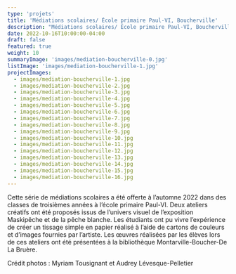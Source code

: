 ```yaml
---
type: 'projets'
title: 'Médiations scolaires/ École primaire Paul-VI, Boucherville'
description: "Médiations scolaires/ École primaire Paul-VI, Boucherville - Septembre 2022"
date: 2022-10-16T10:00:00-04:00
draft: false
featured: true
weight: 10
summaryImage: 'images/mediation-boucherville-0.jpg'
listImage: 'images/mediation-boucherville-1.jpg'
projectImages:
  - images/mediation-boucherville-1.jpg
  - images/mediation-boucherville-2.jpg
  - images/mediation-boucherville-3.jpg
  - images/mediation-boucherville-4.jpg
  - images/mediation-boucherville-5.jpg
  - images/mediation-boucherville-6.jpg
  - images/mediation-boucherville-7.jpg
  - images/mediation-boucherville-8.jpg
  - images/mediation-boucherville-9.jpg
  - images/mediation-boucherville-10.jpg
  - images/mediation-boucherville-11.jpg
  - images/mediation-boucherville-12.jpg
  - images/mediation-boucherville-13.jpg
  - images/mediation-boucherville-14.jpg
  - images/mediation-boucherville-15.jpg
  - images/mediation-boucherville-16.jpg           
---
```


Cette série de médiations scolaires a été offerte à l’automne 2022 dans des classes de troisièmes années à l’école primaire Paul-VI. Deux ateliers créatifs ont été proposés issus de l’univers visuel de l’exposition Maskipêche et de la pêche blanche. Les étudiants ont pu vivre l’expérience de créer un tissage simple en papier réalisé à l’aide de cartons de couleurs et d’images fournies par l’artiste. Les œuvres réalisées par les élèves lors de ces ateliers ont été présentées à la bibliothèque Montarville-Boucher-De La Bruère.

Crédit photos : Myriam Tousignant et Audrey Lévesque-Pelletier